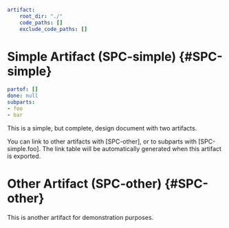```yaml @
artifact:
    root_dir: "./"
    code_paths: []
    exclude_code_paths: []
```

# Simple Artifact (SPC-simple) {#SPC-simple}
```yaml @
partof: []
done: null
subparts:
- foo
- bar
```

This is a simple, but complete, design document with two artifacts.

You can link to other artifacts with [SPC-other], or to subparts with
[SPC-simple.foo]. The link table will be automatically generated when this
artifact is exported.


# Other Artifact (SPC-other) {#SPC-other}
This is another artifact for demonstration purposes.

